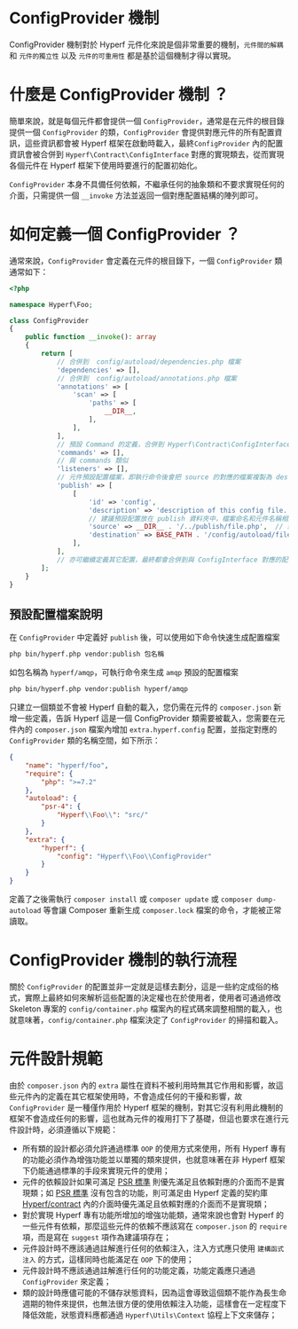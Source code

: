 # ConfigProvider 機制

ConfigProvider 機制對於 Hyperf 元件化來說是個非常重要的機制，`元件間的解耦` 和 `元件的獨立性` 以及 `元件的可重用性` 都是基於這個機制才得以實現。   

# 什麼是 ConfigProvider 機制 ？

簡單來說，就是每個元件都會提供一個 `ConfigProvider`，通常是在元件的根目錄提供一個 `ConfigProvider` 的類，`ConfigProvider` 會提供對應元件的所有配置資訊，這些資訊都會被 Hyperf 框架在啟動時載入，最終`ConfigProvider` 內的配置資訊會被合併到 `Hyperf\Contract\ConfigInterface` 對應的實現類去，從而實現各個元件在 Hyperf 框架下使用時要進行的配置初始化。   

`ConfigProvider` 本身不具備任何依賴，不繼承任何的抽象類和不要求實現任何的介面，只需提供一個 `__invoke` 方法並返回一個對應配置結構的陣列即可。

# 如何定義一個 ConfigProvider ？

通常來說，`ConfigProvider` 會定義在元件的根目錄下，一個 `ConfigProvider` 類通常如下：

```php
<?php

namespace Hyperf\Foo;

class ConfigProvider
{
    public function __invoke(): array
    {
        return [
            // 合併到  config/autoload/dependencies.php 檔案
            'dependencies' => [],
            // 合併到  config/autoload/annotations.php 檔案
            'annotations' => [
                'scan' => [
                    'paths' => [
                        __DIR__,
                    ],
                ],
            ],
            // 預設 Command 的定義，合併到 Hyperf\Contract\ConfigInterface 內，換個方式理解也就是與 config/autoload/commands.php 對應
            'commands' => [],
            // 與 commands 類似
            'listeners' => [],
            // 元件預設配置檔案，即執行命令後會把 source 的對應的檔案複製為 destination 對應的的檔案
            'publish' => [
                [
                    'id' => 'config',
                    'description' => 'description of this config file.', // 描述
                    // 建議預設配置放在 publish 資料夾中，檔案命名和元件名稱相同
                    'source' => __DIR__ . '/../publish/file.php',  // 對應的配置檔案路徑
                    'destination' => BASE_PATH . '/config/autoload/file.php', // 複製為這個路徑下的該檔案
                ],
            ],
            // 亦可繼續定義其它配置，最終都會合併到與 ConfigInterface 對應的配置儲存器中
        ];
    }
}
```

## 預設配置檔案說明

在 `ConfigProvider` 中定義好 `publish` 後，可以使用如下命令快速生成配置檔案

```bash
php bin/hyperf.php vendor:publish 包名稱
```

如包名稱為 `hyperf/amqp`，可執行命令來生成 `amqp` 預設的配置檔案
```bash
php bin/hyperf.php vendor:publish hyperf/amqp
```

只建立一個類並不會被 Hyperf 自動的載入，您仍需在元件的 `composer.json` 新增一些定義，告訴 Hyperf 這是一個 ConfigProvider 類需要被載入，您需要在元件內的 `composer.json` 檔案內增加 `extra.hyperf.config` 配置，並指定對應的 `ConfigProvider` 類的名稱空間，如下所示：

```json
{
    "name": "hyperf/foo",
    "require": {
        "php": ">=7.2"
    },
    "autoload": {
        "psr-4": {
            "Hyperf\\Foo\\": "src/"
        }
    },
    "extra": {
        "hyperf": {
            "config": "Hyperf\\Foo\\ConfigProvider"
        }
    }
}
```

定義了之後需執行 `composer install` 或 `composer update` 或 `composer dump-autoload` 等會讓 Composer 重新生成 `composer.lock` 檔案的命令，才能被正常讀取。   

# ConfigProvider 機制的執行流程

關於 `ConfigProvider` 的配置並非一定就是這樣去劃分，這是一些約定成俗的格式，實際上最終如何來解析這些配置的決定權也在於使用者，使用者可通過修改 Skeleton 專案的 `config/container.php` 檔案內的程式碼來調整相關的載入，也就意味著，`config/container.php` 檔案決定了 `ConfigProvider` 的掃描和載入。

# 元件設計規範

由於 `composer.json` 內的 `extra` 屬性在資料不被利用時無其它作用和影響，故這些元件內的定義在其它框架使用時，不會造成任何的干擾和影響，故`ConfigProvider` 是一種僅作用於 Hyperf 框架的機制，對其它沒有利用此機制的框架不會造成任何的影響，這也就為元件的複用打下了基礎，但這也要求在進行元件設計時，必須遵循以下規範：

- 所有類的設計都必須允許通過標準 `OOP` 的使用方式來使用，所有 Hyperf 專有的功能必須作為增強功能並以單獨的類來提供，也就意味著在非 Hyperf 框架下仍能通過標準的手段來實現元件的使用；
- 元件的依賴設計如果可滿足 [PSR 標準](https://www.php-fig.org/psr) 則優先滿足且依賴對應的介面而不是實現類；如 [PSR 標準](https://www.php-fig.org/psr) 沒有包含的功能，則可滿足由 Hyperf 定義的契約庫 [Hyperf/contract](https://github.com/hyperf/contract) 內的介面時優先滿足且依賴對應的介面而不是實現類；
- 對於實現 Hyperf 專有功能所增加的增強功能類，通常來說也會對 Hyperf 的一些元件有依賴，那麼這些元件的依賴不應該寫在 `composer.json` 的 `require` 項，而是寫在 `suggest` 項作為建議項存在；
- 元件設計時不應該通過註解進行任何的依賴注入，注入方式應只使用 `建構函式注入` 的方式，這樣同時也能滿足在 `OOP` 下的使用；
- 元件設計時不應該通過註解進行任何的功能定義，功能定義應只通過 `ConfigProvider` 來定義； 
- 類的設計時應儘可能的不儲存狀態資料，因為這會導致這個類不能作為長生命週期的物件來提供，也無法很方便的使用依賴注入功能，這樣會在一定程度下降低效能，狀態資料應都通過 `Hyperf\Utils\Context` 協程上下文來儲存；
